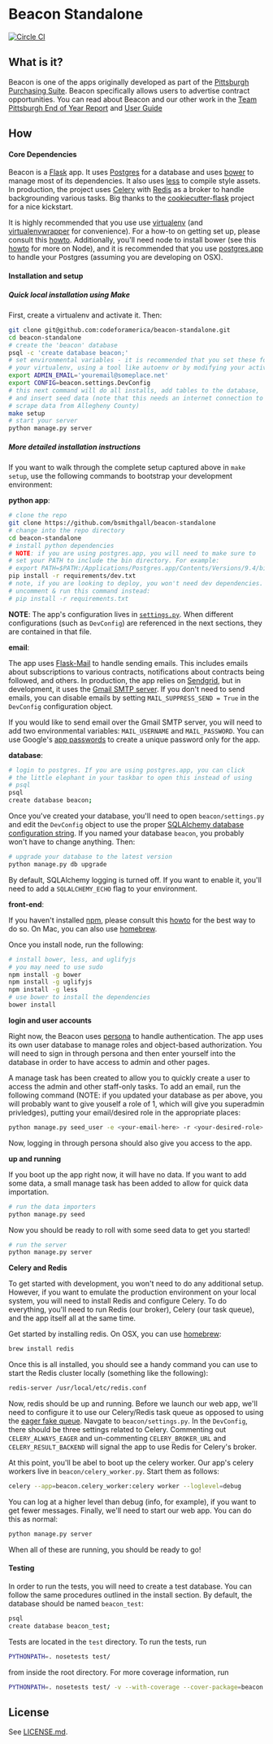 # Beacon Standalone

[![Circle CI](https://circleci.com/gh/dobtco/beacon.svg?style=shield&circle-token=33da8bd876a2490ae1ad74337251100b491eac36)](https://circleci.com/gh/dobtco/beacon)

## What is it?

Beacon is one of the apps originally developed as part of the [Pittsburgh Purchasing Suite](https://github.com/codeforamerica/pittsburgh-purchasing-suite). Beacon specifically allows users to advertise contract opportunities. You can read about Beacon and our other work in the [Team Pittsburgh End of Year Report](https://docs.google.com/presentation/d/1Rw_nMTUQTbFxnq9x-uQIPGC0IdnwdWPB2yHVAY1mG0g/edit?usp=sharing) and [User Guide](https://docs.google.com/document/d/1z2ujIVJ0pa0lN9rO_1W3MrLTUe_smpwrWyXpWZEVp4Q/export?format=pdf)

## How

#### Core Dependencies
Beacon is a [Flask](http://flask.pocoo.org/) app. It uses [Postgres](http://www.postgresql.org/) for a database and uses [bower](http://bower.io/) to manage most of its dependencies. It also uses [less](http://lesscss.org/) to compile style assets. In production, the project uses [Celery](http://celery.readthedocs.org/en/latest/) with [Redis](http://redis.io/) as a broker to handle backgrounding various tasks. Big thanks to the [cookiecutter-flask](https://github.com/sloria/cookiecutter-flask) project for a nice kickstart.

It is highly recommended that you use use [virtualenv](https://readthedocs.org/projects/virtualenv/) (and [virtualenvwrapper](https://virtualenvwrapper.readthedocs.org/en/latest/) for convenience). For a how-to on getting set up, please consult this [howto](https://github.com/codeforamerica/howto/blob/master/Python-Virtualenv.md). Additionally, you'll need node to install bower (see this [howto](https://github.com/codeforamerica/howto/blob/master/Node.js.md) for more on Node), and it is recommended that you use [postgres.app](http://postgresapp.com/) to handle your Postgres (assuming you are developing on OSX).

#### Installation and setup

##### Quick local installation using Make

First, create a virtualenv and activate it. Then:

```bash
git clone git@github.com:codeforamerica/beacon-standalone.git
cd beacon-standalone
# create the 'beacon' database
psql -c 'create database beacon;'
# set environmental variables - it is recommended that you set these for your
# your virtualenv, using a tool like autoenv or by modifying your activate script
export ADMIN_EMAIL='youremail@someplace.net'
export CONFIG=beacon.settings.DevConfig
# this next command will do all installs, add tables to the database,
# and insert seed data (note that this needs an internet connection to
# scrape data from Allegheny County)
make setup
# start your server
python manage.py server
```

##### More detailed installation instructions

If you want to walk through the complete setup captured above in `make setup`, use the following commands to bootstrap your development environment:

**python app**:

```bash
# clone the repo
git clone https://github.com/bsmithgall/beacon-standalone
# change into the repo directory
cd beacon-standalone
# install python dependencies
# NOTE: if you are using postgres.app, you will need to make sure to
# set your PATH to include the bin directory. For example:
# export PATH=$PATH:/Applications/Postgres.app/Contents/Versions/9.4/bin/
pip install -r requirements/dev.txt
# note, if you are looking to deploy, you won't need dev dependencies.
# uncomment & run this command instead:
# pip install -r requirements.txt
```

**NOTE**: The app's configuration lives in [`settings.py`](https://github.com/codeforamerica/beacon-standalone/blob/master/beacon/settings.py). When different configurations (such as `DevConfig`) are referenced in the next sections, they are contained in that file.

**email**:

The app uses [Flask-Mail](https://pythonhosted.org/Flask-Mail/) to handle sending emails. This includes emails about subscriptions to various contracts, notifications about contracts being followed, and others. In production, the app relies on [Sendgrid](https://sendgrid.com/), but in development, it uses the [Gmail SMTP server](https://support.google.com/a/answer/176600?hl=en). If you don't need to send emails, you can disable emails by setting `MAIL_SUPPRESS_SEND = True` in the `DevConfig` configuration object.

If you would like to send email over the Gmail SMTP server, you will need to add two environmental variables: `MAIL_USERNAME` and `MAIL_PASSWORD`. You can use Google's [app passwords](https://support.google.com/accounts/answer/185833?hl=en) to create a unique password only for the app.

**database**:

```bash
# login to postgres. If you are using postgres.app, you can click
# the little elephant in your taskbar to open this instead of using
# psql
psql
create database beacon;
```

Once you've created your database, you'll need to open `beacon/settings.py` and edit the `DevConfig` object to use the proper [SQLAlchemy database configuration string](http://docs.sqlalchemy.org/en/rel_1_0/core/engines.html#postgresql). If you named your database `beacon`, you probably won't have to change anything. Then:

```bash
# upgrade your database to the latest version
python manage.py db upgrade
```

By default, SQLAlchemy logging is turned off. If you want to enable it, you'll need to add a `SQLALCHEMY_ECHO` flag to your environment.

**front-end**:

If you haven't installed [npm](https://www.npmjs.com/), please consult this [howto](https://github.com/codeforamerica/howto/blob/master/Node.js.md#install) for the best way to do so. On Mac, you can also use [homebrew](http://brew.sh/).

Once you install node, run the following:

```bash
# install bower, less, and uglifyjs
# you may need to use sudo
npm install -g bower
npm install -g uglifyjs
npm install -g less
# use bower to install the dependencies
bower install
```

**login and user accounts**

Right now, the Beacon uses [persona](https://login.persona.org/about) to handle authentication. The app uses its own user database to manage roles and object-based authorization. You will need to sign in through persona and then enter yourself into the database in order to have access to admin and other pages.

A manage task has been created to allow you to quickly create a user to access the admin and other staff-only tasks. To add an email, run the following command (NOTE: if you updated your database as per above, you will probably want to give youself a role of 1, which will give you superadmin privledges), putting your email/desired role in the appropriate places:

```bash
python manage.py seed_user -e <your-email-here> -r <your-desired-role>
```

Now, logging in through persona should also give you access to the app.

**up and running**

If you boot up the app right now, it will have no data. If you want to add some data, a small manage task has been added to allow for quick data importation.

```bash
# run the data importers
python manage.py seed
```

Now you should be ready to roll with some seed data to get you started!

```bash
# run the server
python manage.py server
```

**Celery and Redis**

To get started with development, you won't need to do any additional setup. However, if you want to emulate the production environment on your local system, you will need to install Redis and configure Celery. To do everything, you'll need to run Redis (our broker), Celery (our task queue), and the app itself all at the same time.

Get started by installing redis. On OSX, you can use [homebrew](http://brew.sh/):

```bash
brew install redis
```

Once this is all installed, you should see a handy command you can use to start the Redis cluster locally (something like the following):

```bash
redis-server /usr/local/etc/redis.conf
```

Now, redis should be up and running. Before we launch our web app, we'll need to configure it to use our Celery/Redis task queue as opposed to using the [eager fake queue](http://celery.readthedocs.org/en/latest/configuration.html#celery-always-eager). Navgate to `beacon/settings.py`. In the `DevConfig`, there should be three settings related to Celery. Commenting out `CELERY_ALWAYS_EAGER` and un-commenting `CELERY_BROKER_URL` and `CELERY_RESULT_BACKEND` will signal the app to use Redis for Celery's broker.

At this point, you'll be abel to boot up the celery worker. Our app's celery workers live in `beacon/celery_worker.py`. Start them as follows:

```bash
celery --app=beacon.celery_worker:celery worker --loglevel=debug
```

You can log at a higher level than debug (info, for example), if you want to get fewer messages.  Finally, we'll need to start our web app. You can do this as normal:

```bash
python manage.py server
```

When all of these are running, you should be ready to go!

#### Testing

In order to run the tests, you will need to create a test database. You can follow the same procedures outlined in the install section. By default, the database should be named `beacon_test`:

```bash
psql
create database beacon_test;
```

Tests are located in the `test` directory. To run the tests, run

```bash
PYTHONPATH=. nosetests test/
```

from inside the root directory. For more coverage information, run

```bash
PYTHONPATH=. nosetests test/ -v --with-coverage --cover-package=beacon --cover-erase
```

## License
See [LICENSE.md](https://github.com/codeforamerica/beacon-standalone/blob/master/LICENSE.md).

